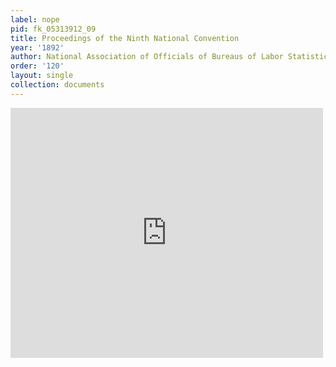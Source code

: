 ```yaml
---
label: nope
pid: fk_05313912_09
title: Proceedings of the Ninth National Convention
year: '1892'
author: National Association of Officials of Bureaus of Labor Statistics
order: '120'
layout: single
collection: documents
---
```

<iframe src="https://northwestern.app.box.com/embed/s/d82oefmm21j25sab7fmfp0dswch4ualw?sortColumn=date&view=list" width="500" height="400" frameborder="0" allowfullscreen webkitallowfullscreen msallowfullscreen></iframe>
